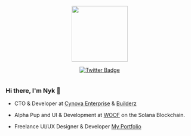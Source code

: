 <p align="center"><img src="https://images-ext-2.discordapp.net/external/tB5QAgTwqqW_TuAWM_FE2tqTdX4lBngDdx16OI6omys/https/media.discordapp.net/attachments/945872969845063730/962815619449913364/skelly_shadow.gif" width="150"/>
<p align="center">
<a href="https://twitter.com/0xNyk">  <img src="https://img.shields.io/badge/Twitter-blue?style=for-the-badge&logo=twitter&logoColor=white" alt="Twitter Badge"/></a>
</p>
<p align="center"><img src="https://komarev.com/ghpvc/?username=0xNyk&style=flat-square&color=blue" alt=""></p>

### Hi there, I'm Nyk 👋

- CTO & Developer at [Cynova Enterprise](https://twitter.com/cynova__) &  [Builderz](https://twitter.com/builderz__)

- Alpha Pup and UI & Development at [WOOF](https://twitter.com/woofsolana) on the Solana Blockchain. 

- Freelance UI/UX Designer & Developer
[My Portfolio](https://nyk-dev.vercel.app) 

